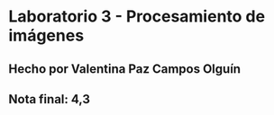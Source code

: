 # Laboratorio 3 - Procesamiento de imágenes
## Hecho por Valentina Paz Campos Olguín
## Nota final: 4,3
